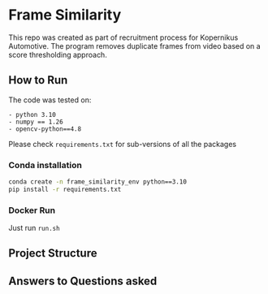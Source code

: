 # Frame Similarity
This repo was created as part of recruitment process for Kopernikus Automotive.
The program removes duplicate frames from video based on a score thresholding approach.


## How to Run
The code was tested on:
```
- python 3.10
- numpy == 1.26
- opencv-python==4.8
```
Please check `requirements.txt` for sub-versions of all the packages

### Conda installation
```bash
conda create -n frame_similarity_env python==3.10
pip install -r requirements.txt
```

### Docker Run
Just run `run.sh`

## Project Structure


## Answers to Questions asked

